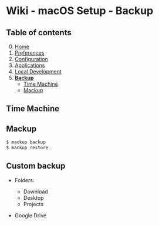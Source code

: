 # Wiki - macOS Setup - Backup

## Table of contents
0. [Home](https://github.com/bartdenhoed/wiki/blob/master/macos-setup/0-home.md)
1. [Preferences](https://github.com/bartdenhoed/wiki/blob/master/macos-setup/1-preferences.md)
2. [Configuration](https://github.com/bartdenhoed/wiki/blob/master/macos-setup/2-configuration.md)
3. [Applications](https://github.com/bartdenhoed/wiki/blob/master/macos-setup/3-applications.md)
4. [Local Development](https://github.com/bartdenhoed/wiki/blob/master/macos-setup/4-local-development.md)
5. [**Backup**](https://github.com/bartdenhoed/wiki/blob/master/macos-setup/5-backup.md)
    * [Time Machine](#time-machine)
    * [Mackup](#mackup)


## Time Machine

## Mackup

```bash
$ mackup backup
$ mackup restore
```

## Custom backup
* Folders:
	* Download
	* Desktop
	* Projects

* Google Drive
